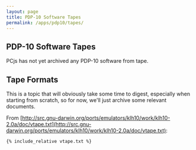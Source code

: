 ```yaml
---
layout: page
title: PDP-10 Software Tapes
permalink: /apps/pdp10/tapes/
---
```


PDP-10 Software Tapes
---------------------

PCjs has not yet archived any PDP-10 software from tape.

Tape Formats
------------

This is a topic that will obviously take some time to digest, especially when starting from scratch, so for
now, we'll just archive some relevant documents.

From [http://src.gnu-darwin.org/ports/emulators/klh10/work/klh10-2.0a/doc/vtape.txt](http://src.gnu-darwin.org/ports/emulators/klh10/work/klh10-2.0a/doc/vtape.txt):

```
{% include_relative vtape.txt %}
```

